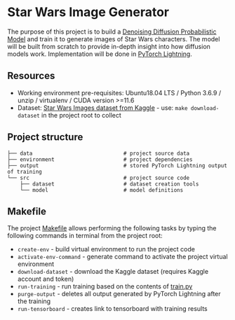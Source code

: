 # Star Wars Image Generator

The purpose of this project is to build a [Denoising Diffusion Probabilistic Model](https://arxiv.org/pdf/2006.11239.pdf) and train it to generate images of Star Wars characters. The model will be built from scratch to provide in-depth insight into how diffusion models work. Implementation will be done in [PyTorch Lightning](https://pytorch-lightning.readthedocs.io/en/stable/).

## Resources
* Working environment pre-requisites: Ubuntu18.04 LTS / Python 3.6.9 / unzip / virtualenv / CUDA version >=11.6
* Dataset: [Star Wars Images dataset from Kaggle](https://www.kaggle.com/datasets/mathurinache/star-wars-images) - use: `make download-dataset` in the project root to collect

## Project structure 

```
├── data                             # project source data
├── environment                      # project dependencies 
├── output                           # stored PyTorch Lightning output of training
└── src                              # project source code
    ├── dataset                      # dataset creation tools
    └── model                        # model definitions
```

## Makefile

The project [Makefile](Makefile) allows performing the following tasks by typing the following commands in terminal from the project root:

* `create-env` - build virtual environment to run the project code
* `activate-env-command` - generate command to activate the project virtual environment
* `download-dataset` - download the Kaggle dataset (requires Kaggle account and token)
* `run-training` - run training based on the contents of [train.py](src/train.py)
* `purge-output` - deletes all output generated by PyTorch Lightning after the training
* `run-tensorboard` - creates link to tensorboard with training results